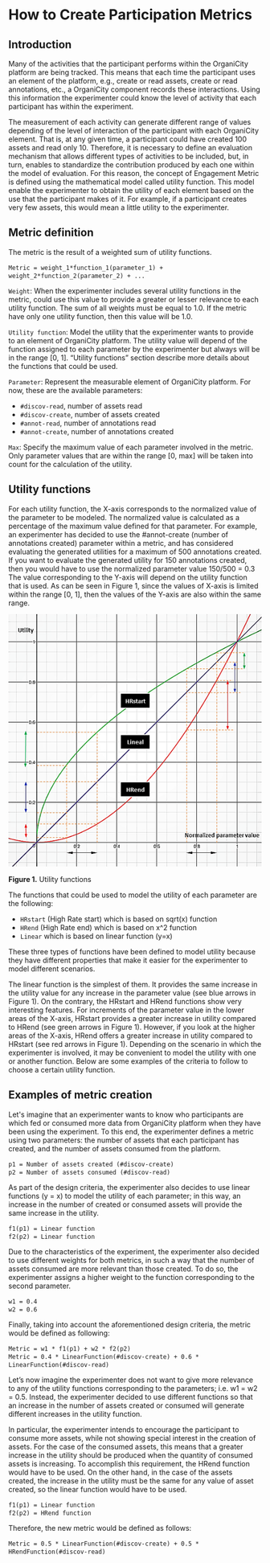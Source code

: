 # How to Create Participation Metrics

## Introduction
Many of the activities that the participant performs within the OrganiCity platform are being tracked. This means that each time the participant uses an element of the platform, e.g., create or read assets, create or read annotations, etc., a OrganiCity component records these interactions. Using this information the experimenter could know the level of activity that each participant has within the experiment.

The measurement of each activity can generate different range of values depending of the level of interaction of the participant with each OrganiCity element. That is, at any given time, a participant could have created 100 assets and read only 10. Therefore, it is necessary to define an evaluation mechanism that allows different types of activities to be included, but, in turn, enables to standardize the contribution produced by each one within the model of evaluation. For this reason, the concept of Engagement Metric is defined using the mathematical model called utility function. This model enable the experimenter to obtain the utility of each element based on the use that the participant makes of it. For example, if a participant creates very few assets, this would mean a little utility to the experimenter.

## Metric definition

The metric is the result of a weighted sum of utility functions.

```
Metric = weight_1*function_1(parameter_1) + weight_2*function_2(parameter_2) + ...
```

`Weight`: When the experimenter includes several utility functions in the metric, could use this value to provide a greater or lesser relevance to each utility function. The sum of all weights must be equal to 1.0. If the metric have only one utility function, then this value will be 1.0.

`Utility function`: Model the utility that the experimenter wants to provide to an element of OrganiCity platform. The utility value will depend of the function assigned to each parameter by the experimenter but always will be in the range [0, 1]. “Utility functions” section describe more details about the functions that could be used.

`Parameter`: Represent the measurable element of OrganiCity platform. For now, these are the available parameters:

* `#discov-read`, number of assets read
* `#discov-create`, number of assets created
* `#annot-read`, number of annotations read
* `#annot-create`, number of annotations created

`Max`: Specify the maximum value of each parameter involved in the metric. Only parameter values that are within the range [0, max] will be taken into count for the calculation of the utility.

## Utility functions

For each utility function, the X-axis corresponds to the normalized value of the parameter to be modeled. The normalized value is calculated as a percentage of the maximum value defined for that parameter. For example, an experimenter has decided to use the #annot-create (number of annotations created) parameter within a metric, and has considered evaluating the generated utilities for a maximum of 500 annotations created. If you want to evaluate the generated utility for 150 annotations created, then you would have to use the normalized parameter value 150/500 = 0.3
The value corresponding to the Y-axis will depend on the utility function that is used. As can be seen in Figure 1, since the values of X-axis is limited within the range [0, 1], then the values of the Y-axis are also within the same range.

![Functions](images/UtilityFunctions.png)

**Figure 1\.** Utility functions

The functions that could be used to model the utility of each parameter are the following:

* `HRstart` (High Rate start) which is based on sqrt(x) function
* `HRend` (High Rate end) which is based on x^2 function
* `Linear` which is based on linear function (y=x)

These three types of functions have been defined to model utility because they have different properties that make it easier for the experimenter to model different scenarios.

The linear function is the simplest of them. It provides the same increase in the utility value for any increase in the parameter value (see blue arrows in Figure 1). On the contrary, the HRstart and HRend functions show very interesting features. For increments of the parameter value in the lower areas of the X-axis, HRstart provides a greater increase in utility compared to HRend (see green arrows in Figure 1). However, if you look at the higher areas of the X-axis, HRend offers a greater increase in utility compared to HRstart (see red arrows in Figure 1). Depending on the scenario in which the experimenter is involved, it may be convenient to model the utility with one or another function. Below are some examples of the criteria to follow to choose a certain utility function.

## Examples of metric creation

Let's imagine that an experimenter wants to know who participants are which fed or consumed more data from OrganiCity platform when they have been using the experiment. To this end, the experimenter defines a metric using two parameters: the number of assets that each participant has created, and the number of assets consumed from the platform.

```
p1 = Number of assets created (#discov-create)
p2 = Number of assets consumed (#discov-read)
```

As part of the design criteria, the experimenter also decides to use linear functions (y = x) to model the utility of each parameter; in this way, an increase in the number of created or consumed assets will provide the same increase in the utility.

```
f1(p1) = Linear function
f2(p2) = Linear function
```

Due to the characteristics of the experiment, the experimenter also decided to use different weights for both metrics, in such a way that the number of assets consumed are more relevant than those created. To do so, the experimenter assigns a higher weight to the function corresponding to the second parameter.

```
w1 = 0.4
w2 = 0.6
```

Finally, taking into account the aforementioned design criteria, the metric would be defined as following:

```
Metric = w1 * f1(p1) + w2 * f2(p2)
Metric = 0.4 * LinearFunction(#discov-create) + 0.6 * LinearFunction(#discov-read)
```

Let’s now imagine the experimenter does not want to give more relevance to any of the utility functions corresponding to the parameters; i.e. w1 = w2 = 0.5. Instead, the experimenter decided to use different functions so that an increase in the number of assets created or consumed will generate different increases in the utility function.

In particular, the experimenter intends to encourage the participant to consume more assets, while not showing special interest in the creation of assets. For the case of the consumed assets, this means that a greater increase in the utility should be produced when the quantity of consumed assets is increasing. To accomplish this requirement, the HRend function would have to be used. On the other hand, in the case of the assets created, the increase in the utility must be the same for any value of asset created, so the linear function would have to be used.

```
f1(p1) = Linear function
f2(p2) = HRend function
```

Therefore, the new metric would be defined as follows:

```
Metric = 0.5 * LinearFunction(#discov-create) + 0.5 * HRendFunction(#discov-read)
```
